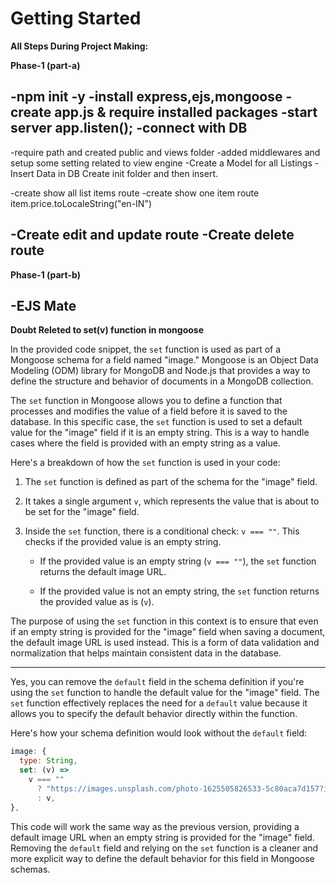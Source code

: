 

# Getting Started

**All Steps During Project Making:**


**Phase-1 (part-a)**

-npm init -y
-install express,ejs,mongoose
-create app.js & require installed packages
-start server app.listen();
-connect with DB 
----
-require path and created public and views folder
-added middlewares and setup some setting related to view engine
-Create a Model for all Listings
-Insert Data in DB Create init folder and then insert.

-create show all list items route
-create show one item route 
item.price.toLocaleString("en-IN")

-Create edit and update route
-Create delete route
-------------------------------------
**Phase-1 (part-b)**

-EJS Mate
-



















**Doubt Releted to set(v) function in mongoose**

In the provided code snippet, the `set` function is used as part of a Mongoose schema for a field named "image." Mongoose is an Object Data Modeling (ODM) library for MongoDB and Node.js that provides a way to define the structure and behavior of documents in a MongoDB collection.

The `set` function in Mongoose allows you to define a function that processes and modifies the value of a field before it is saved to the database. In this specific case, the `set` function is used to set a default value for the "image" field if it is an empty string. This is a way to handle cases where the field is provided with an empty string as a value.

Here's a breakdown of how the `set` function is used in your code:

1. The `set` function is defined as part of the schema for the "image" field.
2. It takes a single argument `v`, which represents the value that is about to be set for the "image" field.
3. Inside the `set` function, there is a conditional check: `v === ""`. This checks if the provided value is an empty string.

   - If the provided value is an empty string (`v === ""`), the `set` function returns the default image URL.

   - If the provided value is not an empty string, the `set` function returns the provided value as is (`v`).

The purpose of using the `set` function in this context is to ensure that even if an empty string is provided for the "image" field when saving a document, the default image URL is used instead. This is a form of data validation and normalization that helps maintain consistent data in the database.

---------

Yes, you can remove the `default` field in the schema definition if you're using the `set` function to handle the default value for the "image" field. The `set` function effectively replaces the need for a `default` value because it allows you to specify the default behavior directly within the function.

Here's how your schema definition would look without the `default` field:

```javascript
image: {
  type: String,
  set: (v) =>
    v === ""
      ? "https://images.unsplash.com/photo-1625505826533-5c80aca7d157?ixlib=rb-4.0.3&ixid=M3wxMjA3fDB8MHxzZWFyY2h8MTJ8fGdvYXxlbnwwfHwwfHx8MA%3D%3D&auto=format&fit=crop&w=800&q=60"
      : v,
},
```

This code will work the same way as the previous version, providing a default image URL when an empty string is provided for the "image" field. Removing the `default` field and relying on the `set` function is a cleaner and more explicit way to define the default behavior for this field in Mongoose schemas.
